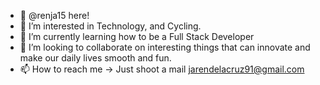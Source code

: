 - 👋 @renja15 here!
- 👀 I’m interested in Technology, and Cycling.
- 🌱 I’m currently learning how to be a Full Stack Developer
- 💞️ I’m looking to collaborate on interesting things that can innovate and make our daily lives smooth and fun.
- 📫 How to reach me -> Just shoot a mail <jarendelacruz91@gmail.com>

<!---
renja15/renja15 is a ✨ special ✨ repository because its `README.md` (this file) appears on your GitHub profile.
You can click the Preview link to take a look at your changes.
--->
